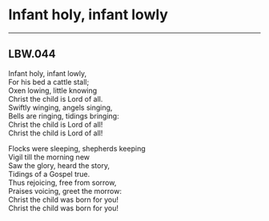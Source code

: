# Infant holy, infant lowly

***

## LBW.044

Infant holy, infant lowly,  
For his bed a cattle stall;  
Oxen lowing, little knowing  
Christ the child is Lord of all.  
Swiftly winging, angels singing,  
Bells are ringing, tidings bringing:  
Christ the child is Lord of all!   
Christ the child is Lord of all!  

Flocks were sleeping, shepherds keeping  
Vigil till the morning new  
Saw the glory, heard the story,  
Tidings of a Gospel true.  
Thus rejoicing, free from sorrow,  
Praises voicing, greet the morrow:  
Christ the child was born for you!  
Christ the child was born for you!  
